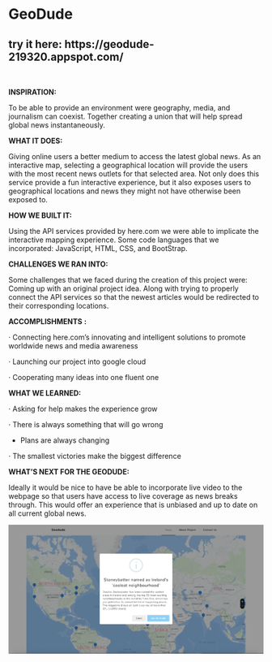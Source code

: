 <p align="center">
    <h1><strong>GeoDude</strong></h1>
    <h2> try it here: https://geodude-219320.appspot.com/ </h2>
</p>
<p>
    <strong>
        <br/>
    </strong>
</p>
<p>
    <strong>INSPIRATION:</strong>
</p>
<p>
    To be able to provide an environment were geography, media, and journalism
    can coexist. Together creating a union that will help spread global news
    instantaneously.
</p>
<p>
    <strong>WHAT IT DOES: </strong>
</p>
<p>
    Giving online users a better medium to access the latest global news. As an
    interactive map, selecting a geographical location will provide the users
    with the most recent news outlets for that selected area. Not only does
    this service provide a fun interactive experience, but it also exposes
    users to geographical locations and news they might not have otherwise been
    exposed to.
</p>
<p>
    <strong>HOW WE BUILT IT:</strong>
</p>
<p>
    Using the API services provided by here.com we were able to implicate the
    interactive mapping experience. Some code languages that we incorporated:
    JavaScript, HTML, CSS, and BootStrap.
</p>
<p>
    <strong>CHALLENGES WE RAN INTO:</strong>
</p> 
<p>
    Some challenges that we faced during the creation of this project were:
    Coming up with an original project idea. Along with trying to properly
    connect the API services so that the newest articles would be redirected to
    their corresponding locations.
</p>
<p>
    <strong>ACCOMPLISHMENTS</strong>
    <strong>: </strong>
</p>
<p>
    · Connecting here.com’s innovating and intelligent solutions to promote
    worldwide news and media awareness
</p>
<p>
    · Launching our project into google cloud
</p>
<p>
    · Cooperating many ideas into one fluent one
</p>
<p>
    <strong>WHAT WE LEARNED:</strong>
</p>
<p>
    · Asking for help makes the experience grow
</p>
<p>
    · There is always something that will go wrong
</p>
<ul>
    <li>
        Plans are always changing
    </li>
</ul>
<p>
    · The smallest victories make the biggest difference
</p>
<p>
    <strong>WHAT’S NEXT FOR THE GEODUDE:</strong>
</p>
<p>
    Ideally it would be nice to have be able to incorporate live video to the
    webpage so that users have access to live coverage as news breaks through.
    This would offer an experience that is unbiased and up to date on all
    current global news.
</p>

![Screenshot](/img/pic.png)
